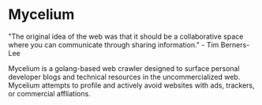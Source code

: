 # Mycelium

"The original idea of the web was that it should be a collaborative space
where you can communicate through sharing information." - Tim Berners-Lee

Mycelium is a golang-based web crawler designed to surface personal developer
blogs and technical resources in the uncommercialized web. Mycelium attempts
to profile and actively avoid websites with ads, trackers, or commercial
affliations.
